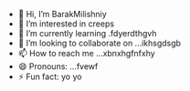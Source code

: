 - 👋 Hi, I’m BarakMilishniy
- 👀 I’m interested in creeps
- 🌱 I’m currently learning .fdyerdthgvh
- 💞️ I’m looking to collaborate on ...ikhsgdsgb
- 📫 How to reach me ...xbnxhgfnfxhy
- 😄 Pronouns: ...fvewf
- ⚡ Fun fact: yo yo 
<!--
BarakMilishniy/BarakMilishniy is a ✨ special ✨ repository because its `README.md` (this file) appears on your GitHub profile.
You can click the Preview link to take a look at your changes.
--
